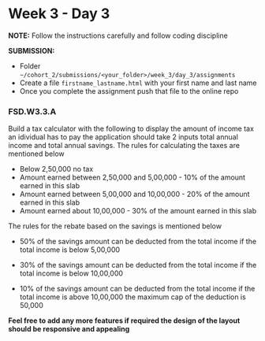 # Week 3 - Day 3

**NOTE:** Follow the instructions carefully and follow coding discipline

**SUBMISSION:**

- Folder `~/cohort_2/submissions/<your_folder>/week_3/day_3/assignments`
- Create a file `firstname_lastname.html` with your first name and last name
- Once you complete the assignment push that file to the online repo



### FSD.W3.3.A

Build a tax calculator with the following to display the amount of income tax an idividual has to pay the application should take 2 inputs total annual income and total annual savings. The rules for calculating the taxes are mentioned below

- Below 2,50,000 no tax
- Amount earned between 2,50,000 and 5,00,000 - 10% of the amount earned in this slab
- Amount earned between 5,00,000 and 10,00,000 - 20% of the amount earned in this slab
- Amount earned about 10,00,000 - 30% of the amount earned in this slab

The rules for the rebate based on the savings is mentioned below

- 50% of the savings amount can be deducted from the total income if the total income is below 5,00,000

- 30% of the savings amount can be deducted from the total income if the total income is below 10,00,000

- 10% of the savings amount can be deducted from the total income if the total income is above 10,00,000 the maximum cap of the deduction is 50,000

**Feel free to add any more features if required the design of the layout should be responsive and appealing**